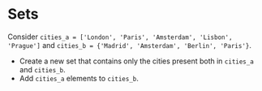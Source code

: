 # Sets

Consider `cities_a = ['London', 'Paris', 'Amsterdam', 'Lisbon', 'Prague']` and
`cities_b = {'Madrid', 'Amsterdam', 'Berlin', 'Paris'}`.
- Create a new set that contains only the cities present both in `cities_a`
  and `cities_b`.
- Add `cities_a` elements  to `cities_b`.

